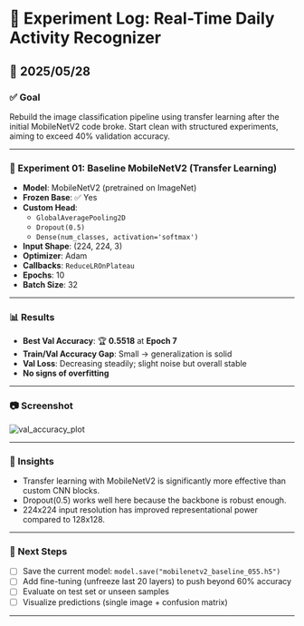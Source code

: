 # 🧪 Experiment Log: Real-Time Daily Activity Recognizer

## 📅 2025/05/28

### ✅ Goal
Rebuild the image classification pipeline using transfer learning after the initial MobileNetV2 code broke. Start clean with structured experiments, aiming to exceed 40% validation accuracy.

---

### 🔬 Experiment 01: Baseline MobileNetV2 (Transfer Learning)

- **Model**: MobileNetV2 (pretrained on ImageNet)
- **Frozen Base**: ✅ Yes
- **Custom Head**:
  - `GlobalAveragePooling2D`
  - `Dropout(0.5)`
  - `Dense(num_classes, activation='softmax')`
- **Input Shape**: (224, 224, 3)
- **Optimizer**: Adam
- **Callbacks**: `ReduceLROnPlateau`
- **Epochs**: 10
- **Batch Size**: 32

---

### 📊 Results

- **Best Val Accuracy**: 🏆 **0.5518** at **Epoch 7**
- **Train/Val Accuracy Gap**: Small → generalization is solid
- **Val Loss**: Decreasing steadily; slight noise but overall stable
- **No signs of overfitting**

---

### 📷 Screenshot
![val_accuracy_plot](https://github.com/hojjang98/CV-Projects/tree/main/real-time-daily-activity-recognizer/figures/)

---

### 🧠 Insights

- Transfer learning with MobileNetV2 is significantly more effective than custom CNN blocks.
- Dropout(0.5) works well here because the backbone is robust enough.
- 224x224 input resolution has improved representational power compared to 128x128.

---

### 🎯 Next Steps

- [ ] Save the current model: `model.save("mobilenetv2_baseline_055.h5")`
- [ ] Add fine-tuning (unfreeze last 20 layers) to push beyond 60% accuracy
- [ ] Evaluate on test set or unseen samples
- [ ] Visualize predictions (single image + confusion matrix)

---
